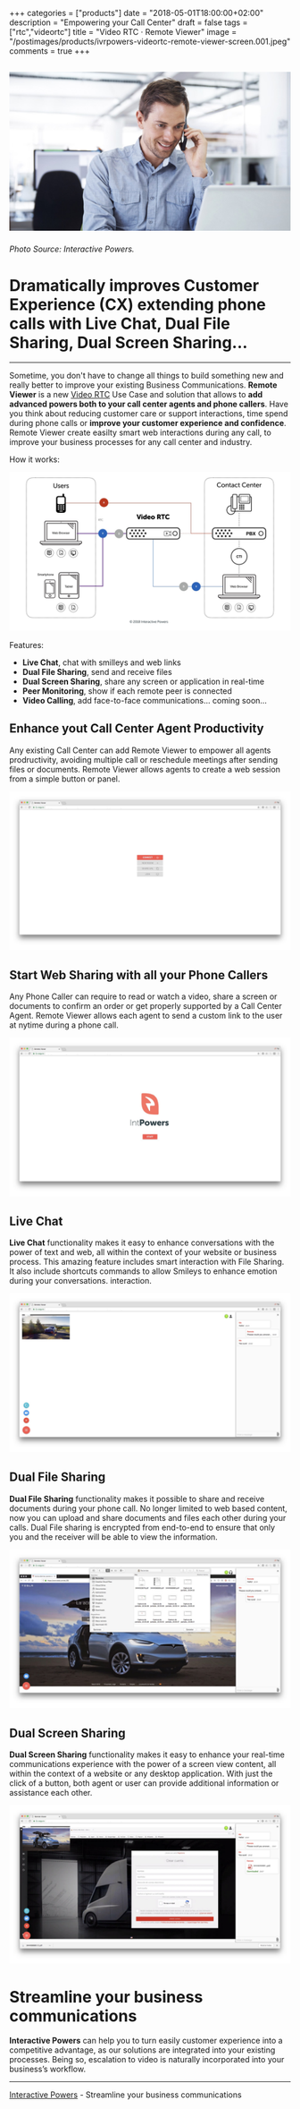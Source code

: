+++
categories = ["products"]
date = "2018-05-01T18:00:00+02:00"
description = "Empowering your Call Center"
draft = false
tags = ["rtc","videortc"]
title = "Video RTC · Remote Viewer"
image = "/postimages/products/ivrpowers-videortc-remote-viewer-screen.001.jpeg"
comments = true
+++

![Video RTC Remote Viewer](/postimages/products/ivrpowers-videortc-remote-viewer-screen.001.jpeg)
------------
###### Photo Source: Interactive Powers.

#	Dramatically improves Customer Experience (CX) extending phone calls with Live Chat,  Dual File Sharing, Dual Screen Sharing…
---

Sometime, you don't have to change all things to build something new and really better to improve your existing Business Communications. **Remote Viewer** is a new [Video RTC](http://blog.ivrpowers.com/post/products/video-rtc/) Use Case and solution that allows to **add advanced powers both to your call center agents and phone callers**. Have you think about reducing customer care or support interactions, time spend during phone calls or **improve your customer experience and confidence**. Remote Viewer create easilty smart web interactions during any call, to improve your business processes for any call center and industry.

How it works:

![Remote Viewer](/postimages/products/ivrpowers-videortc-remote-viewer-screen.007.jpeg)

Features:

* **Live Chat**, chat with smilleys and web links
* **Dual File Sharing**, send and receive files
* **Dual Screen Sharing**, share any screen or application in real-time
* **Peer Monitoring**, show if each remote peer is connected
* **Video Calling**, add face-to-face communications... coming soon...

##	Enhance yout Call Center Agent Productivity

Any existing Call Center can add Remote Viewer to empower all agents prodructivity, avoiding multiple call or reschedule meetings after sending files or documents. Remote Viewer allows agents to create a web session from a simple button or panel.

![Remote Viewer](/postimages/products/ivrpowers-videortc-remote-viewer-screen.002.jpeg)

##	Start Web Sharing with all your Phone Callers

Any Phone Caller can require to read or watch a video, share a screen or documents to confirm an order or get properly supported by a Call Center Agent. Remote Viewer allows each agent to send a custom link to the user at nytime during a phone call.

![Remote Viewer](/postimages/products/ivrpowers-videortc-remote-viewer-screen.003.jpeg)

##	Live Chat

**Live Chat** functionality makes it easy to enhance conversations with the power of text and web, all within the context of your website or business process. This amazing feature includes smart interaction with File Sharing. It also include shortcuts commands to allow Smileys to enhance emotion during your conversations. interaction.

![Remote Viewer](/postimages/products/ivrpowers-videortc-remote-viewer-screen.004.jpeg)

##	Dual File Sharing

**Dual File Sharing** functionality makes it possible to share and receive documents during your phone call. No longer limited to web based content, now you can upload and share documents and files each other during your calls. Dual File sharing is encrypted from end-to-end to ensure that only you and the receiver will be able to view the information.

![Remote Viewer](/postimages/products/ivrpowers-videortc-remote-viewer-screen.005.jpeg)

##	Dual Screen Sharing

**Dual Screen Sharing** functionality makes it easy to enhance your real-time communications experience with the power of a screen view content, all within the context of a website or any desktop application. With just the click of a button, both agent or user can provide additional information or assistance each other.

![Remote Viewer](/postimages/products/ivrpowers-videortc-remote-viewer-screen.006.jpeg)

#	Streamline your business communications

**Interactive Powers** can help you to turn easily customer experience into a competitive advantage, as our solutions are integrated into your existing processes. Being so, escalation to video is naturally incorporated into your business’s workflow.

---
[Interactive Powers](http://www.ivrpowers.com/ ) - Streamline your business communications
